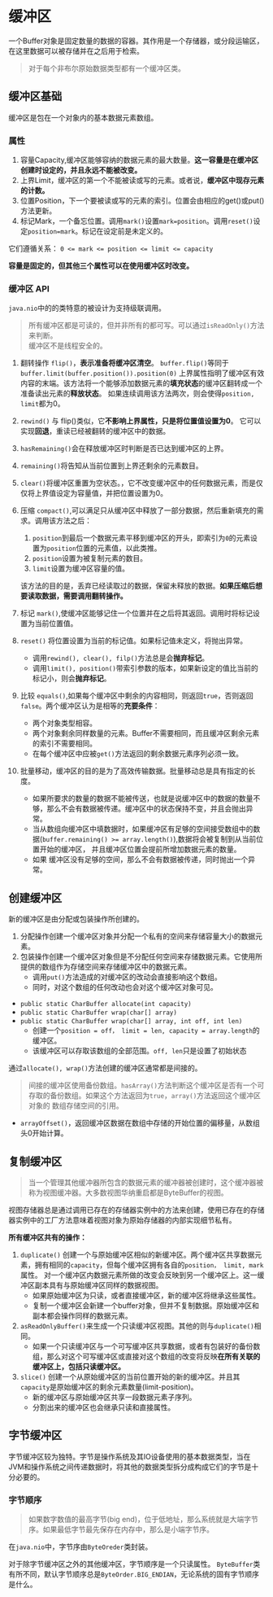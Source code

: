# 缓冲区

一个Buffer对象是固定数量的数据的容器。其作用是一个存储器，或分段运输区，在这里数据可以被存储并在之后用于检索。

> 对于每个非布尔原始数据类型都有一个缓冲区类。

## 缓冲区基础

缓冲区是包在一个对象内的基本数据元素数组。

### 属性

1. 容量Capacity,缓冲区能够容纳的数据元素的最大数量。**这一容量是在缓冲区创建时设定的，并且永远不能被改变。**
2. 上界Limit，缓冲区的第一个不能被读或写的元素。或者说，**缓冲区中现存元素的计数。**
3. 位置Position，下一个要被读或写的元素的索引。位置会由相应的get()或put()方法更新。
4. 标记Mark，一个备忘位置。调用`mark()`设置`mark=position`。调用`reset()`设定`position=mark`。标记在设定前是未定义的。

它们遵循关系：
`0 <= mark <= position <= limit <= capacity`

**容量是固定的，但其他三个属性可以在使用缓冲区时改变。**

### 缓冲区 API

`java.nio`中的的类特意的被设计为支持级联调用。
> 所有缓冲区都是可读的，但并非所有的都可写。可以通过`isReadOnly()`方法来判断。  
> 缓冲区不是线程安全的。

1. 翻转操作 `flip()`，**表示准备将缓冲区清空**。
    `buffer.flip()`等同于`buffer.limit(buffer.position()).position(0)`
    上界属性指明了缓冲区有效内容的末端。该方法将一个能够添加数据元素的**填充状态**的缓冲区翻转成一个准备读出元素的**释放状态**。
    如果连续调用该方法两次，则会使得`position, limit`都为0。
2. `rewind()` 与 flip()类似，它**不影响上界属性，只是将位置值设置为0**。
    它可以实现**回退**，重读已经被翻转的缓冲区中的数据。
3. `hasRemaining()`会在释放缓冲区时判断是否已达到缓冲区的上界。
4. `remaining()`将告知从当前位置到上界还剩余的元素数目。
5. `clear()`将缓冲区重置为空状态。，它不改变缓冲区中的任何数据元素，而是仅仅将上界值设定为容量值，并把位置设置为0。
6. 压缩 `compact()`,可以满足只从缓冲区中释放了一部分数据，然后重新填充的需求。调用该方法之后：
    1. `position`到最后一个数据元素平移到缓冲区的开头，即索引为`0`的元素设置为`position`位置的元素值，以此类推。
    2. `position`设置为被复制元素的数目。
    3. `limit`设置为缓冲区容量的值。
    
    该方法的目的是，丢弃已经读取过的数据，保留未释放的数据。**如果压缩后想要读取数据，需要调用翻转操作。**
7. 标记 `mark()`,使缓冲区能够记住一个位置并在之后将其返回。调用时将标记设置为当前位置值。
8. `reset()` 将位置设置为当前的标记值。如果标记值未定义，将抛出异常。
    * 调用`rewind(), clear(), filp()`方法总是会**抛弃标记**。
    * 调用`limit(), position()`带索引参数的版本，如果新设定的值比当前的标记小，则会**抛弃标记**。
9. 比较 `equals()`,如果每个缓冲区中剩余的内容相同，则返回`true`，否则返回`false`。两个缓冲区认为是相等的**充要条件**：
    * 两个对象类型相容。
    * 两个对象剩余同样数量的元素。Buffer不需要相同，而且缓冲区剩余元素的索引不需要相同。
    * 在每个缓冲区中应被`get()`方法返回的剩余数据元素序列必须一致。
10. 批量移动，缓冲区的目的是为了高效传输数据。批量移动总是具有指定的长度。
    * 如果所要求的数量的数据不能被传送，也就是说缓冲区中的数据的数量不够，那么不会有数据被传递。缓冲区中的状态保持不变，并且会抛出异常。
    * 当从数组向缓冲区中填数据时，如果缓冲区有足够的空间接受数组中的数据(`buffer.remaining() >= array.length()`),数据将会被复制到从当前位置开始的缓冲区，
    并且缓冲区位置会提前所增加数据元素的数量。
    * 如果 缓冲区没有足够的空间，那么不会有数据被传递，同时抛出一个异常。
    
## 创建缓冲区

新的缓冲区是由分配或包装操作所创建的。
1. 分配操作创建一个缓冲区对象并分配一个私有的空间来存储容量大小的数据元素。
2. 包装操作创建一个缓冲区对象但是不分配任何空间来存储数据元素。它使用所提供的数组作为存储空间来存储缓冲区中的数据元素。
    * 调用`put()`方法造成的对缓冲区的改动会直接影响这个数组。
    * 同时，对这个数组的任何改动也会对这个缓冲区对象可见。

* `public static CharBuffer allocate(int capacity)`
* `public static CharBuffer wrap(char[] array)`
* `public static CharBuffer wrap(char[] array, int off, int len)`
    * 创建一个`position = off， limit = len, capacity = array.length`的缓冲区。
    * 该缓冲区可以存取该数组的全部范围。`off, len`只是设置了初始状态
    
通过`allocate(), wrap()`方法创建的缓冲区通常都是间接的。
> 间接的缓冲区使用备份数组。`hasArray()`方法判断这个缓冲区是否有一个可存取的备份数组。如果这个方法返回为`true`，`array()`方法返回这个缓冲区对象的
数组存储空间的引用。

* `arrayOffset()`，返回缓冲区数据在数组中存储的开始位置的偏移量，从数组头0开始计算。

## 复制缓冲区

> 当一个管理其他缓冲器所包含的数据元素的缓冲器被创建时，这个缓冲器被称为视图缓冲器。大多数视图华纳重启都是ByteBuffer的视图。

视图存储器总是通过调用已存在的存储器实例中的方法来创建，使用已存在的存储器实例中的工厂方法意味着视图对象为原始存储器的内部实现细节私有。

**所有缓冲区共有的操作：**
1. `duplicate()` 创建一个与原始缓冲区相似的新缓冲区。两个缓冲区共享数据元素，拥有相同的`capacity`，但每个缓冲区拥有各自的`position， limit, mark`属性。
    对一个缓冲区内数据元素所做的改变会反映到另一个缓冲区上。这一缓冲区副本具有与原始缓冲区同样的数据视图。
    * 如果原始缓冲区为只读，或者直接缓冲区，新的缓冲区将继承这些属性。
    * 复制一个缓冲区会新建一个buffer对象，但并不复制数据。原始缓冲区和副本都会操作同样的数据元素。
2. `asReadOnlyBuffer()`来生成一个只读缓冲区视图。其他的则与`duplicate()`相同。
    * 如果一个只读缓冲区与一个可写缓冲区共享数据，或者有包装好的备份数组，那么对这个可写缓冲区或直接对这个数组的改变将反映**在所有关联的缓冲区上，包括只读缓冲区。**
3. `slice()` 创建一个从原始缓冲区的当前位置开始的新的缓冲区。并且其`capacity`是原始缓冲区的剩余元素数量(limit-position)。
    * 新的缓冲区与原始缓冲区共享一段数据元素子序列。
    * 分割出来的缓冲区也会继承只读和直接属性。
    
## 字节缓冲区

字节缓冲区较为独特。字节是操作系统及其IO设备使用的基本数据类型，当在JVM和操作系统之间传递数据时，将其他的数据类型拆分成构成它们的字节是十分必要的。

### 字节顺序

> 如果数字数值的最高字节(big end)，位于低地址，那么系统就是大端字节序。如果最低字节最先保存在内存中，那么是小端字节序。

在`java.nio`中，字节序由`ByteOreder`类封装。

对于除字节缓冲区之外的其他缓冲区，字节顺序是一个只读属性。
`ByteBuffer`类有所不同，默认字节顺序总是`ByteOrder.BIG_ENDIAN`，无论系统的固有字节顺序是什么。